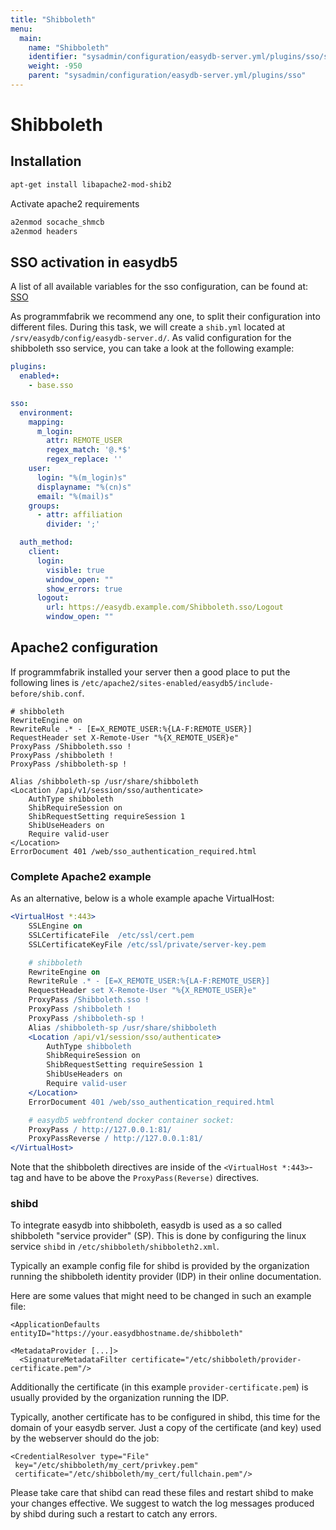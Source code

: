 ```yaml
---
title: "Shibboleth"
menu:
  main:
    name: "Shibboleth"
    identifier: "sysadmin/configuration/easydb-server.yml/plugins/sso/shibboleth"
    weight: -950
    parent: "sysadmin/configuration/easydb-server.yml/plugins/sso"
---
```


# Shibboleth

## Installation

```bash
apt-get install libapache2-mod-shib2
```

Activate apache2 requirements
```bash
a2enmod socache_shmcb
a2enmod headers
```

## SSO activation in easydb5

A list of all available variables for the sso configuration, can be found at: [SSO](../)

As programmfabrik we recommend any one, to split their configuration into different files. During this task, we will create a `shib.yml` located at `/srv/easydb/config/easydb-server.d/`. As valid configuration for the shibboleth sso service, you can take a look at the following example:

```yml
plugins:
  enabled+:
    - base.sso

sso:
  environment:
    mapping:
      m_login:
        attr: REMOTE_USER
        regex_match: '@.*$'
        regex_replace: ''
    user:
      login: "%(m_login)s"
      displayname: "%(cn)s"
      email: "%(mail)s"
    groups:
      - attr: affiliation
        divider: ';'

  auth_method:
    client:
      login:
        visible: true
        window_open: ""
        show_errors: true
      logout:
        url: https://easydb.example.com/Shibboleth.sso/Logout
        window_open: ""
```

## Apache2 configuration

If programmfabrik installed your server then a good place to put the following lines is `/etc/apache2/sites-enabled/easydb5/include-before/shib.conf`.

```apache2
# shibboleth
RewriteEngine on
RewriteRule .* - [E=X_REMOTE_USER:%{LA-F:REMOTE_USER}]
RequestHeader set X-Remote-User "%{X_REMOTE_USER}e"
ProxyPass /Shibboleth.sso !
ProxyPass /shibboleth !
ProxyPass /shibboleth-sp !

Alias /shibboleth-sp /usr/share/shibboleth
<Location /api/v1/session/sso/authenticate>
    AuthType shibboleth
    ShibRequireSession on
    ShibRequestSetting requireSession 1
    ShibUseHeaders on
    Require valid-user
</Location>
ErrorDocument 401 /web/sso_authentication_required.html
```

### Complete Apache2 example

As an alternative, below is a whole example apache VirtualHost:

```apache
<VirtualHost *:443>
    SSLEngine on
    SSLCertificateFile  /etc/ssl/cert.pem
    SSLCertificateKeyFile /etc/ssl/private/server-key.pem

    # shibboleth
    RewriteEngine on
    RewriteRule .* - [E=X_REMOTE_USER:%{LA-F:REMOTE_USER}]
    RequestHeader set X-Remote-User "%{X_REMOTE_USER}e"
    ProxyPass /Shibboleth.sso !
    ProxyPass /shibboleth !
    ProxyPass /shibboleth-sp !
    Alias /shibboleth-sp /usr/share/shibboleth
    <Location /api/v1/session/sso/authenticate>
        AuthType shibboleth
        ShibRequireSession on
        ShibRequestSetting requireSession 1
        ShibUseHeaders on
        Require valid-user
    </Location>
    ErrorDocument 401 /web/sso_authentication_required.html

    # easydb5 webfrontend docker container socket:
    ProxyPass / http://127.0.0.1:81/
    ProxyPassReverse / http://127.0.0.1:81/
</VirtualHost>
```

Note that the shibboleth directives are inside of the `<VirtualHost *:443>`-tag and have to be above the `ProxyPass(Reverse)` directives.

### shibd

To integrate easydb into shibboleth, easydb is used as a so called shibboleth "service provider" (SP). This is done by configuring the linux service `shibd` in `/etc/shibboleth/shibboleth2.xml`.

Typically an example config file for shibd is provided by the organization running the shibboleth identity provider (IDP) in their online documentation.

Here are some values that might need to be changed in such an example file:

```
<ApplicationDefaults entityID="https://your.easydbhostname.de/shibboleth"
```

```
<MetadataProvider [...]>
  <SignatureMetadataFilter certificate="/etc/shibboleth/provider-certificate.pem"/>
```

Additionally the certificate (in this example `provider-certificate.pem`) is usually provided by the organization running the IDP.

Typically, another certificate has to be configured in shibd, this time for the domain of your easydb server. Just a copy of the certificate (and key) used by the webserver should do the job:

```
<CredentialResolver type="File"
 key="/etc/shibboleth/my_cert/privkey.pem"
 certificate="/etc/shibboleth/my_cert/fullchain.pem"/>
```

Please take care that shibd can read these files and restart shibd to make your changes effective. We suggest to watch the log messages produced by shibd during such a restart to catch any errors.

